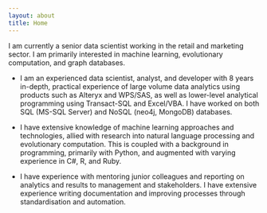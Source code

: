 ```yaml
---
layout: about
title: Home
---
```


I am currently a senior data scientist working in the retail and marketing sector.  I am primarily interested in machine learning, evolutionary computation, and graph databases.

+ I am an experienced data scientist, analyst, and developer with 8 years in-depth, practical experience of large volume data analytics using products such as Alteryx and WPS/SAS, as well as lower-level analytical programming using Transact-SQL and Excel/VBA.  I have worked on both SQL (MS-SQL Server) and NoSQL (neo4j, MongoDB) databases.

+ I have extensive knowledge of machine learning approaches and technologies, allied with research into natural language processing and evolutionary computation.  This is coupled with a background in programming, primarily with Python, and augmented with varying experience in C#, R, and Ruby.

+ I have experience with mentoring junior colleagues and reporting on analytics and results to management and stakeholders.  I have extensive experience writing documentation and improving processes through standardisation and automation.
